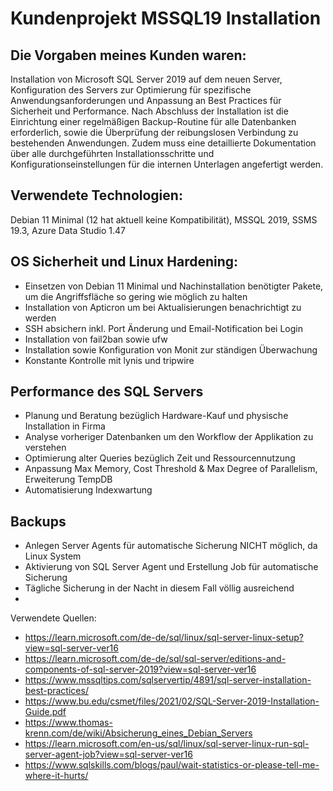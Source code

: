 # Kundenprojekt MSSQL19 Installation

## Die Vorgaben meines Kunden waren: 
Installation von Microsoft SQL Server 2019 auf dem neuen Server, Konfiguration des Servers zur Optimierung für spezifische Anwendungsanforderungen und Anpassung an Best Practices für Sicherheit und Performance. Nach Abschluss der Installation ist die Einrichtung einer regelmäßigen Backup-Routine für alle Datenbanken erforderlich, sowie die Überprüfung der reibungslosen Verbindung zu bestehenden Anwendungen. Zudem muss eine detaillierte Dokumentation über alle durchgeführten Installationsschritte und Konfigurationseinstellungen für die internen Unterlagen angefertigt werden.

## Verwendete Technologien:
Debian 11 Minimal (12 hat aktuell keine Kompatibilität), MSSQL 2019, SSMS 19.3, Azure Data Studio 1.47

## OS Sicherheit und Linux Hardening:
- Einsetzen von Debian 11 Minimal und Nachinstallation benötigter Pakete, um die Angriffsfläche so gering wie möglich zu halten
- Installation von Apticron um bei Aktualisierungen benachrichtigt zu werden
- SSH absichern inkl. Port Änderung und Email-Notification bei Login
- Installation von fail2ban sowie ufw
- Installation sowie Konfiguration von Monit zur ständigen Überwachung
- Konstante Kontrolle mit lynis und tripwire

## Performance des SQL Servers
- Planung und Beratung bezüglich Hardware-Kauf und physische Installation in Firma
- Analyse vorheriger Datenbanken um den Workflow der Applikation zu verstehen
- Optimierung alter Queries bezüglich Zeit und Ressourcennutzung
- Anpassung Max Memory, Cost Threshold & Max Degree of Parallelism, Erweiterung TempDB
- Automatisierung Indexwartung

## Backups
- Anlegen Server Agents für automatische Sicherung NICHT möglich, da Linux System
- Aktivierung von SQL Server Agent und Erstellung Job für automatische Sicherung
- Tägliche Sicherung in der Nacht in diesem Fall völlig ausreichend
- 














Verwendete Quellen:
- https://learn.microsoft.com/de-de/sql/linux/sql-server-linux-setup?view=sql-server-ver16
- https://learn.microsoft.com/de-de/sql/sql-server/editions-and-components-of-sql-server-2019?view=sql-server-ver16
- https://www.mssqltips.com/sqlservertip/4891/sql-server-installation-best-practices/
- https://www.bu.edu/csmet/files/2021/02/SQL-Server-2019-Installation-Guide.pdf
- https://www.thomas-krenn.com/de/wiki/Absicherung_eines_Debian_Servers
- https://learn.microsoft.com/en-us/sql/linux/sql-server-linux-run-sql-server-agent-job?view=sql-server-ver16
- https://www.sqlskills.com/blogs/paul/wait-statistics-or-please-tell-me-where-it-hurts/
